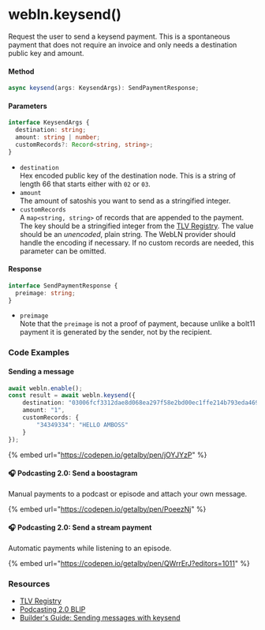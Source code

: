 # webln.keysend()

Request the user to send a keysend payment. This is a spontaneous payment that does not require an invoice and only needs a destination public key and amount.

#### Method

```typescript
async keysend(args: KeysendArgs): SendPaymentResponse;
```

#### Parameters

```typescript
interface KeysendArgs {
  destination: string;
  amount: string | number;
  customRecords?: Record<string, string>;
}
```

* `destination`\
  Hex encoded public key of the destination node. This is a string of length 66 that starts either with `02` or `03`.
* `amount`\
  The amount of satoshis you want to send as a stringified integer.
* `customRecords`\
  A `map<string, string>` of records that are appended to the payment. The key should be a stringified integer from the [TLV Registry](https://github.com/satoshisstream/satoshis.stream/blob/main/TLV\_registry.md). The value should be an _unencoded_, plain string. The WebLN provider should handle the encoding if necessary. If no custom records are needed, this parameter can be omitted.

#### Response

```typescript
interface SendPaymentResponse {
  preimage: string;
}
```

* `preimage`\
  Note that the `preimage` is not a proof of payment, because unlike a bolt11 payment it is generated by the sender, not by the recipient.

### Code Examples

#### Sending a message

```typescript
await webln.enable();
const result = await webln.keysend({
    destination: "03006fcf3312dae8d068ea297f58e2bd00ec1ffe214b793eda46966b6294a53ce6", 
    amount: "1", 
    customRecords: {
        "34349334": "HELLO AMBOSS"
    }
});
```

{% embed url="https://codepen.io/getalby/pen/jOYJYzP" %}

#### 🎧 Podcasting 2.0: Send a boostagram

Manual payments to a podcast or episode and attach your own message.

{% embed url="https://codepen.io/getalby/pen/PoeezNj" %}

#### 🎧 Podcasting 2.0: Send a stream payment

Automatic payments while listening to an episode.&#x20;

{% embed url="https://codepen.io/getalby/pen/QWrrErJ?editors=1011" %}

### Resources

* [TLV Registry](https://github.com/satoshisstream/satoshis.stream/blob/main/TLV\_registry.md)
* [Podcasting 2.0 BLIP](https://github.com/lightning/blips/blob/master/blip-0010.md)
* [Builder's Guide: Sending messages with keysend](https://docs.lightning.engineering/lightning-network-tools/lnd/send-messages-with-keysend)

